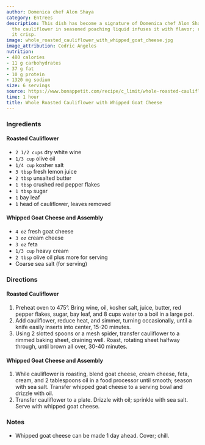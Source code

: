 ```yaml
---
author: Domenica chef Alon Shaya
category: Entrees
description: This dish has become a signature of Domenica chef Alon Shaya. Precooking
  the cauliflower in seasoned poaching liquid infuses it with flavor; roasting makes
  it crisp.
image: whole_roasted_cauliflower_with_whipped_goat_cheese.jpg
image_attribution: Cedric Angeles
nutrition:
- 480 calories
- 11 g carbohydrates
- 37 g fat
- 10 g protein
- 1320 mg sodium
size: 6 servings
source: https://www.bonappetit.com/recipe/c_limit/whole-roasted-cauliflower-with-whipped-goat-cheese.jpg
time: 1 hour
title: Whole Roasted Cauliflower with Whipped Goat Cheese
---
```


### Ingredients

#### Roasted Cauliflower 

* `2 1/2 cups` dry white wine
* `1/3 cup` olive oil
* `1/4 cup` kosher salt
* `3 tbsp` fresh lemon juice
* `2 tbsp` unsalted butter
* `1 tbsp` crushed red pepper flakes
* `1 tbsp` sugar
* `1` bay leaf
* `1` head of cauliflower, leaves removed

#### Whipped Goat Cheese and Assembly

* `4 oz` fresh goat cheese
* `3 oz` cream cheese
* `3 oz` feta
* `1/3 cup` heavy cream
* `2 tbsp` olive oil plus more for serving
* Coarse sea salt (for serving)

### Directions

#### Roasted Cauliflower 

1. Preheat oven to 475°. Bring wine, oil, kosher salt, juice, butter, red pepper flakes, sugar, bay leaf, and 8 cups water to a boil in a large pot. 
2. Add cauliflower, reduce heat, and simmer, turning occasionally, until a knife easily inserts into center, 15-20 minutes.
3. Using 2 slotted spoons or a mesh spider, transfer cauliflower to a rimmed baking sheet, draining well. Roast, rotating sheet halfway through, until brown all over, 30-40 minutes.

#### Whipped Goat Cheese and Assembly

1. While cauliflower is roasting, blend goat cheese, cream cheese, feta, cream, and 2 tablespoons oil in a food processor until smooth; season with sea salt. Transfer whipped goat cheese to a serving bowl and drizzle with oil.
2. Transfer cauliflower to a plate. Drizzle with oil; sprinkle with sea salt. Serve with whipped goat cheese.

### Notes

- Whipped goat cheese can be made 1 day ahead. Cover; chill.